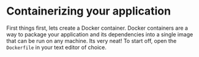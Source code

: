 # Containerizing your application

First things first, lets create a Docker container. Docker containers are a way to package your application and its dependencies into a single image that can be run on any machine. Its very neat! To start off, open the `Dockerfile` in your text editor of choice.

